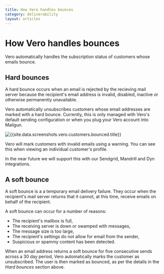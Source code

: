 ```yaml
---
title: How Vero handles bounces
category: deliverability
layout: articles
---
```


# How Vero handles bounces

Vero automatically handles the subscription status of customers whose emails bounce.

## Hard bounces

A hard bounce occurs when an email is rejected by the recieving mail server because the recipient's email address is invalid, disabled, inactive or otherwise permanently unavailable. 

Vero automatically unsubscribes customers whose email addresses are marked with a hard bounce. Currently, this is only managed with Vero's default sending configuration or when you plug your Vero account into Mailgun. 

![{{site.data.screenshots.vero.customers.bounced.title}}]({{site.data.screenshots.vero.customers.bounced.image}})

Vero will mark customers with invalid emails using a warning. You can see this when viewing an individual customer's profile.

In the near future we will support this with our Sendgrid, Mandrill and Dyn integrations.

## A soft bounce

A soft bounce is a a temporary email delivery failure. They occur when the recipient's mail server returns that it cannot, at this time, receive emails on behalf of the recipient. 

A soft bounce can occur for a number of reasons:

- The recipient's mailbox is full,
- The receiving server is down or swamped with messages,
- The message size is too large,
- The recipient's settings do not allow for email from the sender, 
- Suspicious or spammy content has been detected.

When an email address returns a soft bounce for five consecutive sends across a 30 day period, Vero automatically marks the customer as unsubscribed. The user is then marked as bounced, as per the details in the *Hard bounces* section above.